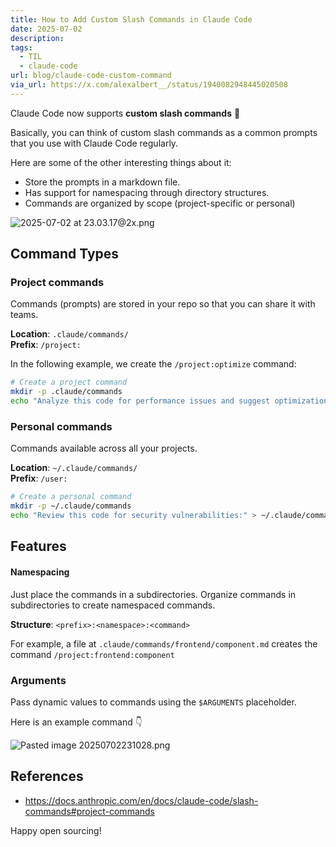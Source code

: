 ```yaml
---
title: How to Add Custom Slash Commands in Claude Code
date: 2025-07-02
description: 
tags:
  - TIL
  - claude-code
url: blog/claude-code-custom-command
via_url: https://x.com/alexalbert__/status/1940082948445020508
---
```

Claude Code now supports **custom slash commands** 🌟

Basically, you can think of custom slash commands as a common prompts that you use with Claude Code regularly.

Here are some of the other interesting things about it:
- Store the prompts in a markdown file.
- Has support for namespacing through directory structures.
- Commands are organized by scope (project-specific or personal)

![2025-07-02 at 23.03.17@2x.png](https://images.nesin.io/qblog/AIEngineerGuide/images/2025-07/2025-07-02-at-23.03.17-at-2x.png)


## Command Types

### Project commands
Commands (prompts) are stored in your repo so that you can share it with teams.

**Location**: `.claude/commands/`  
**Prefix**: `/project:`

In the following example, we create the `/project:optimize` command:
```bash
# Create a project command
mkdir -p .claude/commands
echo "Analyze this code for performance issues and suggest optimizations:" > .claude/commands/optimize.md

```
### Personal commands
Commands available across all your projects.

**Location**: `~/.claude/commands/`  
**Prefix**: `/user:`

```sh
# Create a personal command
mkdir -p ~/.claude/commands
echo "Review this code for security vulnerabilities:" > ~/.claude/commands/security-review.md
```
## Features
####  Namespacing
Just place the commands in a subdirectories.
Organize commands in subdirectories to create namespaced commands.

**Structure**: `<prefix>:<namespace>:<command>`

For example, a file at `.claude/commands/frontend/component.md` creates the command `/project:frontend:component`

### Arguments
Pass dynamic values to commands using the `$ARGUMENTS` placeholder.

Here is an example command 👇

![Pasted image 20250702231028.png](https://images.nesin.io/qblog/AIEngineerGuide/images/2025-07/Pasted-image-20250702231028.png)

## References
- https://docs.anthropic.com/en/docs/claude-code/slash-commands#project-commands

Happy open sourcing!